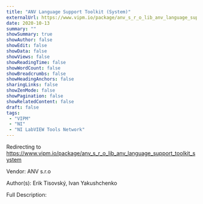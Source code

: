 ```yaml
---
title: "ANV Language Support Toolkit (System)"
externalUrl: https://www.vipm.io/package/anv_s_r_o_lib_anv_language_support_toolkit_system
date: 2020-10-13
summary: ""
showSummary: true
showAuthor: false
showEdit: false
showData: false
showViews: false
showReadingTime: false
showWordCount: false
showBreadcrumbs: false
showHeadingAnchors: false
sharingLinks: false
showZenMode: false
showPagination: false
showRelatedContent: false
draft: false
tags:
 - "VIPM"
 - "NI"
 - "NI LabVIEW Tools Network"
---
```


Redirecting to https://www.vipm.io/package/anv_s_r_o_lib_anv_language_support_toolkit_system

Vendor: ANV s.r.o

Author(s): Erik Tisovský, Ivan Yakushchenko
 
Full Description:
